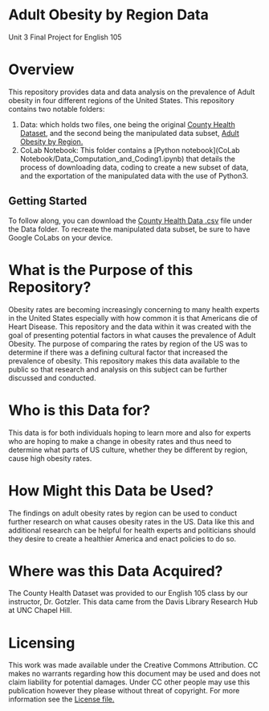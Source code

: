 # Adult Obesity by Region Data
Unit 3 Final Project for English 105
# Overview
This repository provides data and data analysis on the prevalence of Adult obesity in four different regions of the United States. This repository contains two notable folders:
1. Data: which holds two files, one being the original [County Health Dataset](Data/CountyHealthData_2014-2015.csv), and the second being the manipulated data subset, [Adult Obesity by Region.](Data/Average_of_AO_by_Region.csv)
2. CoLab Notebook: This folder contains a [Python notebook](CoLab Notebook/Data_Computation_and_Coding1.ipynb) that details the process of downloading data, coding to create a new subset of data, and the exportation of the manipulated data with the use of Python3. 
## Getting Started
To follow along, you can download the [County Health Data .csv](Data/CountyHealthData_2014-2015.csv) file under the Data folder. To recreate the manipulated data subset, be sure to have Google CoLabs on your device. 
# What is the Purpose of this Repository?
Obesity rates are becoming increasingly concerning to many health experts in the United States especially with how common it is that Americans die of Heart Disease. This repository and the data within it was created with the goal of presenting potential factors in what causes the prevalence of Adult Obesity. The purpose of comparing the rates by region of the US was to determine if there was a defining cultural factor that increased the prevalence of obesity. This repository makes this data available to the public so that research and analysis on this subject can be further discussed and conducted. 
# Who is this Data for?
This data is for both individuals hoping to learn more and also for experts who are hoping to make a change in obesity rates and thus need to determine what parts of US culture, whether they be different by region, cause high obesity rates. 
# How Might this Data be Used?
The findings on adult obesity rates by region can be used to conduct further research on what causes obesity rates in the US. Data like this and additional research can be helpful for health experts and politicians should they desire to create a healthier America and enact policies to do so.
# Where was this Data Acquired?
The County Health Dataset was provided to our English 105 class by our instructor, Dr. Gotzler. This data came from the Davis Library Research Hub at UNC Chapel Hill. 
# Licensing
This work was made available under the Creative Commons Attribution. CC makes no warrants regarding how this document may be used and does not claim liability for potential damages. Under CC other people may use this publication however they please without threat of copyright. For more information see the [License file.](LICENSE) 
